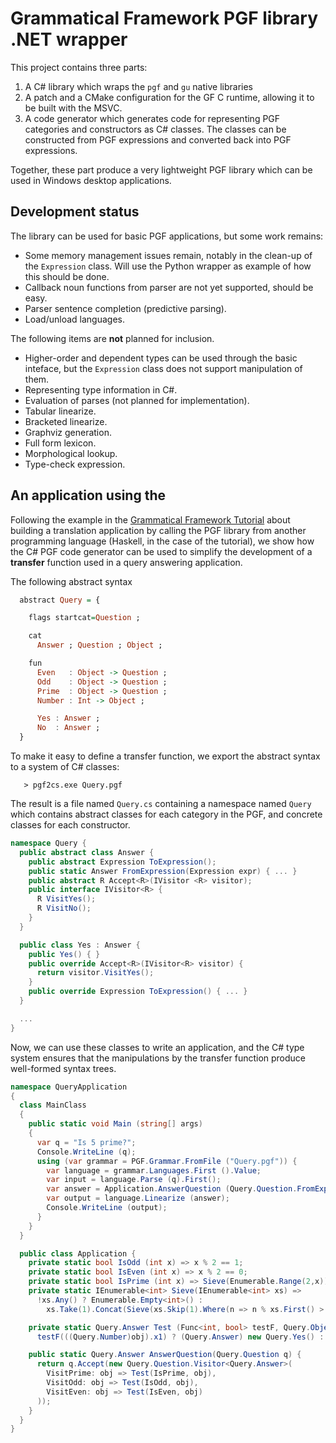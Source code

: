 # Grammatical Framework PGF library .NET wrapper

This project contains three parts:

1. A C# library which wraps the `pgf` and `gu` native libraries
2. A patch and a CMake configuration for the GF C runtime, allowing it to be built with the MSVC.
3. A code generator which generates code for representing PGF categories and constructors as C# classes. 
   The classes can be constructed from PGF expressions and converted back into PGF expressions.

Together, these part produce a very lightweight PGF library which can be used in Windows desktop applications.

## Development status
The library can be used for basic PGF applications, but some work remains:

 * Some memory management issues remain, notably in the clean-up of the `Expression` class. Will use the Python wrapper as example of how this should be done.
 * Callback noun functions from parser are not yet supported, should be easy.
 * Parser sentence completion (predictive parsing).
 * Load/unload languages.

The following items are **not** planned for inclusion.

 * Higher-order and dependent types can be used through the basic inteface, but the `Expression` class does not support manipulation of them.
 * Representing type information in C#.
 * Evaluation of parses (not planned for implementation).
 * Tabular linearize.
 * Bracketed linearize.
 * Graphviz generation.
 * Full form lexicon.
 * Morphological lookup.
 * Type-check expression.

## An application using the 

Following the example in the 
[Grammatical Framework Tutorial](http://www.grammaticalframework.org/doc/tutorial/gf-tutorial.html#toc151) 
about building a translation application by calling the PGF library from
another programming language (Haskell, in the case of the tutorial),
we show how the C# PGF code generator can be used to simplify the development
of a **transfer** function used in a query answering application.

The following abstract syntax 

```haskell
  abstract Query = {

    flags startcat=Question ;

    cat
      Answer ; Question ; Object ;

    fun
      Even   : Object -> Question ;
      Odd    : Object -> Question ;
      Prime  : Object -> Question ;
      Number : Int -> Object ;

      Yes : Answer ;
      No  : Answer ;
  }
```

 To make it easy to define a transfer function, we export the abstract syntax to a system of C# classes: 

       > pgf2cs.exe Query.pgf

The result is a file named `Query.cs` containing a namespace named `Query` which contains abstract classes for each category in the PGF, and concrete classes
for each constructor. 

```csharp
namespace Query {
  public abstract class Answer {
    public abstract Expression ToExpression();
    public static Answer FromExpression(Expression expr) { ... }
    public abstract R Accept<R>(IVisitor <R> visitor);
    public interface IVisitor<R> {
      R VisitYes();
      R VisitNo();
    }
  }

  public class Yes : Answer {
    public Yes() { }
    public override Accept<R>(IVisitor<R> visitor) {
      return visitor.VisitYes();
    }
    public override Expression ToExpression() { ... }
  }

  ...
}
```


Now, we can use these classes to write an application, and the C# type system
ensures that the manipulations by the transfer function produce well-formed 
syntax trees.

```csharp
namespace QueryApplication
{
  class MainClass
  {
    public static void Main (string[] args)
    {
      var q = "Is 5 prime?";
      Console.WriteLine (q);
      using (var grammar = PGF.Grammar.FromFile ("Query.pgf")) {
        var language = grammar.Languages.First ().Value;
        var input = language.Parse (q).First();
        var answer = Application.AnswerQuestion (Query.Question.FromExpression (input)).ToExpression ();
        var output = language.Linearize (answer);
        Console.WriteLine (output);
      }
    }
  }

  public class Application {
    private static bool IsOdd (int x) => x % 2 == 1;
    private static bool IsEven (int x) => x % 2 == 0;
    private static bool IsPrime (int x) => Sieve(Enumerable.Range(2,x)).Contains(x);
    private static IEnumerable<int> Sieve(IEnumerable<int> xs) => 
      !xs.Any() ? Enumerable.Empty<int>() :
        xs.Take(1).Concat(Sieve(xs.Skip(1).Where(n => n % xs.First() > 0)));

    private static Query.Answer Test (Func<int, bool> testF, Query.Object obj) =>
      testF(((Query.Number)obj).x1) ? (Query.Answer) new Query.Yes() : (Query.Answer) new Query.No();

    public static Query.Answer AnswerQuestion(Query.Question q) {
      return q.Accept(new Query.Question.Visitor<Query.Answer>(
        VisitPrime: obj => Test(IsPrime, obj),
        VisitOdd: obj => Test(IsOdd, obj),
        VisitEven: obj => Test(IsEven, obj)
      ));
    }
  }
}

```
